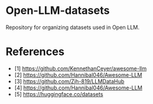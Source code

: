 # Open-LLM-datasets
Repository for organizing datasets used in Open LLM.

# References
- [1] https://github.com/KennethanCeyer/awesome-llm
- [2] https://github.com/Hannibal046/Awesome-LLM
- [3] https://github.com/Zjh-819/LLMDataHub
- [4] https://github.com/Hannibal046/Awesome-LLM
- [5] https://huggingface.co/datasets
